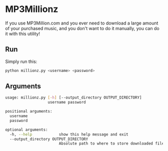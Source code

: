 # MP3Millionz

If you use MP3Million.com and you ever need to download a large amount of your purchased music,
and you don't want to do it manually, you can do it with this utility!

## Run

Simply run this:

```bash
python millionz.py <username> <password>
```

## Arguments

```bash
usage: millionz.py [-h] [--output_directory OUTPUT_DIRECTORY]
                   username password

positional arguments:
  username
  password

optional arguments:
  -h, --help            show this help message and exit
  --output_directory OUTPUT_DIRECTORY
                        Absolute path to where to store downloaded files.
```
